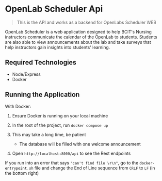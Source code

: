 # OpenLab Scheduler Api

> This is the API and works as a backend for OpenLabs Scheduler WEB

OpenLab Scheduler is a web application designed to help BCIT's Nursing instructors communicate the calendar of the OpenLab to students. Students are also able to view announcements about the lab and take surveys that help instructors gain insights into students' learning.

## Required Technologies

- Node/Express
- Docker

## Running the Application

With Docker:

1. Ensure Docker is running on your local machine
1. In the root of the project, run `docker compose up`
1. This may take a long time, be patient

    - The database will be filled with one welcome announcement

1. Open `http://localhost:8000/api` to see the Rest endpoints

If you run into an error that says `"can't find file \r\n"`, go to the `docker-entrypoint.sh` file and change the End of Line sequence from `CRLF` to `LF` (in the bottom right)

